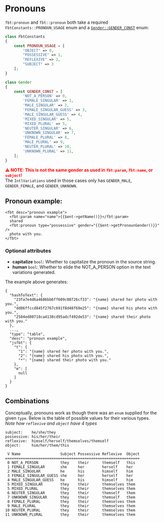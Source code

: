 # Pronouns

`fbt:pronoun` and `fbt::pronoun` both take a required `FbtConstants::PRONOUN_USAGE` enum and a [`Gender::GENDER_CONST`](https://github.com/richardDobron/fbt/blob/main/src/fbt/Runtime/Gender.php) enum:
```php
class FbtConstants
{
    const PRONOUN_USAGE = [
        "OBJECT" => 0,
        "POSSESSIVE" => 1,
        "REFLEXIVE" => 2,
        "SUBJECT" => 3
    ];
}

class Gender
{
    const GENDER_CONST = [
        'NOT_A_PERSON' => 0,
        'FEMALE_SINGULAR' => 1,
        'MALE_SINGULAR' => 2,
        'FEMALE_SINGULAR_GUESS' => 3,
        'MALE_SINGULAR_GUESS' => 4,
        'MIXED_SINGULAR' => 5,
        'MIXED_PLURAL' => 5,
        'NEUTER_SINGULAR' => 6,
        'UNKNOWN_SINGULAR' => 7,
        'FEMALE_PLURAL' => 8,
        'MALE_PLURAL' => 9,
        'NEUTER_PLURAL' => 10,
        'UNKNOWN_PLURAL' => 11,
    ];
}
```

**<span style="color:red">⚠️ NOTE: This is not the same gender as used in `fbt:param`, `fbt:name`, or `subject`!</span>**<br/>
The `IntlVariations` used in those cases only has `GENDER_MALE`, `GENDER_FEMALE`, and `GENDER_UNKNOWN`.


## Pronoun example:

```
<fbt desc="pronoun example">
  <fbt:param name="name">{{$ent->getName()}}</fbt:param>
  shared
  <fbt:pronoun type="possessive" gender="{{$ent->getPronounGender()}}" />
  photo with you.
</fbt>
```

### Optional attributes
* **capitalize** `bool`: Whether to capitalize the pronoun in the source string.
* **human** `bool`: Whether to elide the NOT_A_PERSON option in the text variations generated.

The example above generates:
```
{
  "hashToText": {
    "23fa7e4d6a4686bb6ff609c00726cf33": "{name} shared her photo with you.",
    "dd86ffccd845f2767c691f8d48f69e25": "{name} shared his photo with you.",
    "2584ed80718ca4138cd95adcf492de53": "{name} shared their photo with you."
  },
  ...,
  "type": "table",
  "desc": "pronoun example",
  "jsfbt": {
    "t": {
      "1": "{name} shared her photo with you.",
      "2": "{name} shared his photo with you.",
      "*": "{name} shared their photo with you."
    },
    "m": [
      null
    ]
  }
}
```

## Combinations
Conceptually, pronouns work as though there was an `enum` supplied for the given `type`.
Below is the table of possible values for their various types.
*Note how `reflexive` and `object` have 4 types*

    subject:    he/she/they
    possessive: his/her/their
    reflexive:  himself/herself/themselves/themself
    object:     him/her/them/this

     V Name                  Subject Possessive Reflexive  Object
    =============================================================
     0 NOT_A_PERSON          they    their      themself   this
     1 FEMALE_SINGULAR       she     her        herself    her
     2 MALE_SINGULAR         he      his        himself    him
     3 FEMALE_SINGULAR_GUESS she     her        herself    her
     4 MALE_SINGULAR_GUESS   he      his        himself    him
     5 MIXED_SINGULAR        they    their      themselves them
     5 MIXED_PLURAL          they    their      themselves them
     6 NEUTER_SINGULAR       they    their      themself   them
     7 UNKNOWN_SINGULAR      they    their      themself   them
     8 FEMALE_PLURAL         they    their      themselves them
     9 MALE_PLURAL           they    their      themselves them
    10 NEUTER_PLURAL         they    their      themselves them
    11 UNKNOWN_PLURAL        they    their      themselves them
